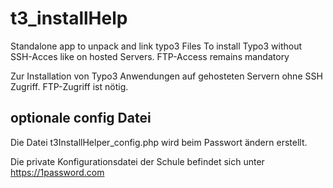 # t3_installHelp
Standalone app to unpack and link typo3 Files
To install Typo3 without SSH-Acces like  on hosted Servers. FTP-Access remains mandatory

Zur Installation von Typo3 Anwendungen auf gehosteten Servern ohne SSH Zugriff. FTP-Zugriff ist nötig.

## optionale config Datei
Die Datei t3InstallHelper_config.php wird beim Passwort ändern erstellt. 

Die private Konfigurationsdatei der Schule befindet sich unter https://1password.com
